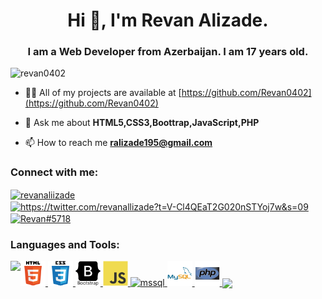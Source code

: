 <h1 align="center">Hi 👋, I'm Revan Alizade.</h1>
<h3 align="center"> I am a Web Developer from Azerbaijan. I am 17 years old.</h3>

<p align="left"> <img src="https://komarev.com/ghpvc/?username=revan0402&label=Profile%20views&color=0e75b6&style=flat" alt="revan0402" /> </p>

- 👨‍💻 All of my projects are available at [https://github.com/Revan0402](https://github.com/Revan0402)

- 💬 Ask me about **HTML5,CSS3,Boottrap,JavaScript,PHP**

- 📫 How to reach me **ralizade195@gmail.com**

<h3 align="left">Connect with me:</h3>
<p align="left">

<a href="https://instagram.com/revanaliizade" target="_blank"><img align="center" src="https://raw.githubusercontent.com/rahuldkjain/github-profile-readme-generator/master/src/images/icons/Social/instagram.svg" alt="revanaliizade" height="30" width="40" /></a>
<a href="https://twitter.com/revanallizade?t=V-Cl4QEaT2G020nSTYoj7w&s=09" target ="_blank"><img align="center" src="https://raw.githubusercontent.com/rahuldkjain/github-profile-readme-generator/master/src/images/icons/Social/twitter.svg" alt="https://twitter.com/revanallizade?t=V-Cl4QEaT2G020nSTYoj7w&s=09" height="30" width="40" /></a>
<a href="https://discord.gg/Revan#5718" target="_blank"><img align="center" src="https://raw.githubusercontent.com/rahuldkjain/github-profile-readme-generator/master/src/images/icons/Social/discord.svg" alt="Revan#5718" height="30" width="40" /></a>
</p>

<h3 align="left">Languages and Tools:</h3>
<p align="left"> <a href="https://www.w3.org/html/" target="_blank" rel="noreferrer"> <img src="https://raw.githubusercontent.com/devicons/devicon/master/icons/html5/html5-original-wordmark.svg" alt="html5" width="40" height="40"/> </a> <a href="https://www.w3schools.com/css/" target="_blank" rel="noreferrer"> <img src="https://raw.githubusercontent.com/devicons/devicon/master/icons/css3/css3-original-wordmark.svg" alt="css3" width="40" height="40"/> </a> <a href="https://getbootstrap.com" target="_blank" rel="noreferrer"> <img src="https://raw.githubusercontent.com/devicons/devicon/master/icons/bootstrap/bootstrap-plain-wordmark.svg" alt="bootstrap" width="40" height="40"/> </a> <a href="https://developer.mozilla.org/en-US/docs/Web/JavaScript" target="_blank" rel="noreferrer"> <img src="https://raw.githubusercontent.com/devicons/devicon/master/icons/javascript/javascript-original.svg" alt="javascript" width="40" height="40"/> </a> <a href="https://www.microsoft.com/en-us/sql-server" target="_blank" rel="noreferrer"> <img src="https://www.svgrepo.com/show/303229/microsoft-sql-server-logo.svg" alt="mssql" width="40" height="40"/> </a> <a href="https://www.mysql.com/" target="_blank" rel="noreferrer"> <img src="https://raw.githubusercontent.com/devicons/devicon/master/icons/mysql/mysql-original-wordmark.svg" alt="mysql" width="40" height="40"/> </a> <a href="https://www.php.net" target="_blank" rel="noreferrer"> <img src="https://raw.githubusercontent.com/devicons/devicon/master/icons/php/php-original.svg" alt="php" width="40" height="40"/> </a>


<img align="left" src= "https://github-readme-stats.vercel.app/api/top-langs/?username=revan0402&langs_count=8" />
<img align="center" src= "https://github-readme-stats.vercel.app/api?username=revan0402&show_icons=true&theme=tokyonight" />
